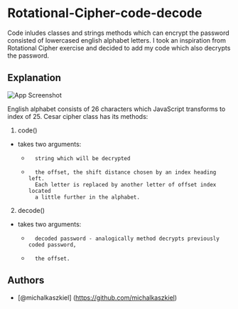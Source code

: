 
# Rotational-Cipher-code-decode
Code inludes classes and strings methods which can encrypt the password consisted of lowercased english alphabet letters. I took an inspiration from Rotational Cipher exercise and decided to add my code which also decrypts the password. 


## Explanation
![App Screenshot](https://www.researchgate.net/publication/352792492/figure/fig2/AS:1039680208396288@1624890486943/Encoding-of-the-letters-in-The-Caesar-Cipher-6.ppm)

English alphabet consists of 26 characters which JavaScript transforms to index of 25. 
Cesar cipher class has its methods:

1. code()

* takes two arguments: 
    *       string which will be decrypted
    *       the offset, the shift distance chosen by an index heading left.
            Each letter is replaced by another letter of offset index located
            a little further in the alphabet.

2. decode()
* takes two arguments: 
    *       decoded password - analogically method decrypts previously coded password,
    *       the offset.



## Authors

- [@michalkaszkiel] (https://github.com/michalkaszkiel)

